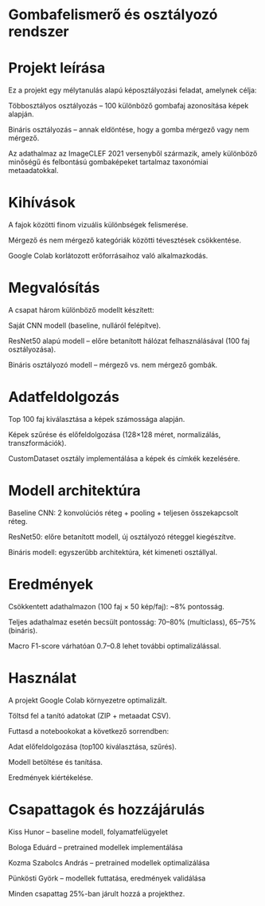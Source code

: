 # Gombafelismerő és osztályozó rendszer
# Projekt leírása

Ez a projekt egy mélytanulás alapú képosztályozási feladat, amelynek célja:

Többosztályos osztályozás – 100 különböző gombafaj azonosítása képek alapján.

Bináris osztályozás – annak eldöntése, hogy a gomba mérgező vagy nem mérgező.

Az adathalmaz az ImageCLEF 2021 versenyből származik, amely különböző minőségű és felbontású gombaképeket tartalmaz taxonómiai metaadatokkal.

# Kihívások

A fajok közötti finom vizuális különbségek felismerése.

Mérgező és nem mérgező kategóriák közötti tévesztések csökkentése.

Google Colab korlátozott erőforrásaihoz való alkalmazkodás.

# Megvalósítás

A csapat három különböző modellt készített:

Saját CNN modell (baseline, nulláról felépítve).

ResNet50 alapú modell – előre betanított hálózat felhasználásával (100 faj osztályozása).

Bináris osztályozó modell – mérgező vs. nem mérgező gombák.

# Adatfeldolgozás

Top 100 faj kiválasztása a képek számossága alapján.

Képek szűrése és előfeldolgozása (128×128 méret, normalizálás, transzformációk).

CustomDataset osztály implementálása a képek és címkék kezelésére.

# Modell architektúra

Baseline CNN: 2 konvolúciós réteg + pooling + teljesen összekapcsolt réteg.

ResNet50: előre betanított modell, új osztályozó réteggel kiegészítve.

Bináris modell: egyszerűbb architektúra, két kimeneti osztállyal.

# Eredmények

Csökkentett adathalmazon (100 faj × 50 kép/faj): ~8% pontosság.

Teljes adathalmaz esetén becsült pontosság: 70–80% (multiclass), 65–75% (bináris).

Macro F1-score várhatóan 0.7–0.8 lehet további optimalizálással.

# Használat

A projekt Google Colab környezetre optimalizált.

Töltsd fel a tanító adatokat (ZIP + metaadat CSV).

Futtasd a notebookokat a következő sorrendben:

Adat előfeldolgozása (top100 kiválasztása, szűrés).

Modell betöltése és tanítása.

Eredmények kiértékelése.

# Csapattagok és hozzájárulás

Kiss Hunor – baseline modell, folyamatfelügyelet

Bologa Eduárd – pretrained modellek implementálása

Kozma Szabolcs András – pretrained modellek optimalizálása

Pünkösti Györk – modellek futtatása, eredmények validálása

Minden csapattag 25%-ban járult hozzá a projekthez.
